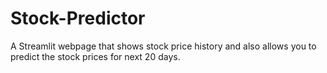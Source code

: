 # Stock-Predictor
A Streamlit webpage that shows stock price history and also allows you to predict the stock prices for next 20 days.
